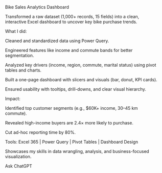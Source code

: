 Bike Sales Analytics Dashboard

Transformed a raw dataset (1,000+ records, 15 fields) into a clean, interactive Excel dashboard to uncover key bike purchase trends.

What I did:

Cleaned and standardized data using Power Query.

Engineered features like income and commute bands for better segmentation.

Analyzed key drivers (income, region, commute, marital status) using pivot tables and charts.

Built a one-page dashboard with slicers and visuals (bar, donut, KPI cards).

Ensured usability with tooltips, drill-downs, and clear visual hierarchy.

Impact:

Identified top customer segments (e.g., $60K+ income, 30–45 km commute).

Revealed high-income buyers are 2.4× more likely to purchase.

Cut ad-hoc reporting time by 80%.

Tools: Excel 365 | Power Query | Pivot Tables | Dashboard Design

Showcases my skills in data wrangling, analysis, and business-focused visualization.









Ask ChatGPT

